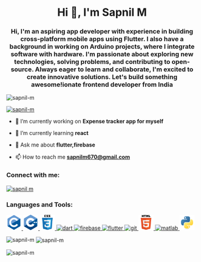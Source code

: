 <h1 align="center">Hi 👋, I'm Sapnil M</h1>
<h3 align="center">Hi, I'm an aspiring app developer with experience in building cross-platform mobile apps using Flutter. I also have a background in working on Arduino projects, where I integrate software with hardware. I'm passionate about exploring new technologies, solving problems, and contributing to open-source. Always eager to learn and collaborate, I'm excited to create innovative solutions. Let's build something awesome!ionate frontend developer from India</h3>

<p align="left"> <img src="https://komarev.com/ghpvc/?username=sapnil-m&label=Profile%20views&color=0e75b6&style=flat" alt="sapnil-m" /> </p>

<p align="left"> <a href="https://github.com/ryo-ma/github-profile-trophy"><img src="https://github-profile-trophy.vercel.app/?username=sapnil-m" alt="sapnil-m" /></a> </p>

- 🔭 I’m currently working on **Expense tracker app for myself**

- 🌱 I’m currently learning **react**

- 💬 Ask me about **flutter,firebase**

- 📫 How to reach me **sapnilm670@gmail.com**

<h3 align="left">Connect with me:</h3>
<p align="left">
<a href="https://www.linkedin.com/in/sapnil-m-269246255/" target="blank"><img align="center" src="https://raw.githubusercontent.com/rahuldkjain/github-profile-readme-generator/master/src/images/icons/Social/linked-in-alt.svg" alt="sapnil m" height="30" width="40" /></a>
</p>

<h3 align="left">Languages and Tools:</h3>
<p align="left"> <a href="https://www.cprogramming.com/" target="_blank" rel="noreferrer"> <img src="https://raw.githubusercontent.com/devicons/devicon/master/icons/c/c-original.svg" alt="c" width="40" height="40"/> </a> <a href="https://www.w3schools.com/cpp/" target="_blank" rel="noreferrer"> <img src="https://raw.githubusercontent.com/devicons/devicon/master/icons/cplusplus/cplusplus-original.svg" alt="cplusplus" width="40" height="40"/> </a> <a href="https://www.w3schools.com/css/" target="_blank" rel="noreferrer"> <img src="https://raw.githubusercontent.com/devicons/devicon/master/icons/css3/css3-original-wordmark.svg" alt="css3" width="40" height="40"/> </a> <a href="https://dart.dev" target="_blank" rel="noreferrer"> <img src="https://www.vectorlogo.zone/logos/dartlang/dartlang-icon.svg" alt="dart" width="40" height="40"/> </a> <a href="https://firebase.google.com/" target="_blank" rel="noreferrer"> <img src="https://www.vectorlogo.zone/logos/firebase/firebase-icon.svg" alt="firebase" width="40" height="40"/> </a> <a href="https://flutter.dev" target="_blank" rel="noreferrer"> <img src="https://www.vectorlogo.zone/logos/flutterio/flutterio-icon.svg" alt="flutter" width="40" height="40"/> </a> <a href="https://git-scm.com/" target="_blank" rel="noreferrer"> <img src="https://www.vectorlogo.zone/logos/git-scm/git-scm-icon.svg" alt="git" width="40" height="40"/> </a> <a href="https://www.w3.org/html/" target="_blank" rel="noreferrer"> <img src="https://raw.githubusercontent.com/devicons/devicon/master/icons/html5/html5-original-wordmark.svg" alt="html5" width="40" height="40"/> </a> <a href="https://www.mathworks.com/" target="_blank" rel="noreferrer"> <img src="https://upload.wikimedia.org/wikipedia/commons/2/21/Matlab_Logo.png" alt="matlab" width="40" height="40"/> </a> <a href="https://www.python.org" target="_blank" rel="noreferrer"> <img src="https://raw.githubusercontent.com/devicons/devicon/master/icons/python/python-original.svg" alt="python" width="40" height="40"/> </a> </p>

<p><img align="left" src="https://github-readme-stats.vercel.app/api/top-langs?username=sapnil-m&show_icons=true&locale=en&layout=compact" alt="sapnil-m" /></p>

<p>&nbsp;<img align="center" src="https://github-readme-stats.vercel.app/api?username=sapnil-m&show_icons=true&locale=en" alt="sapnil-m" /></p>

<p><img align="center" src="https://github-readme-streak-stats.herokuapp.com/?user=sapnil-m&" alt="sapnil-m" /></p>
